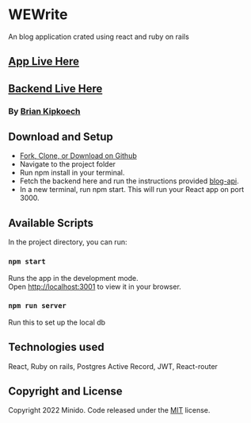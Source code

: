 # WEWrite

An blog application crated using react and ruby on rails

## [App Live Here](https://blogfrontend-blush.vercel.app/)

## [Backend Live Here](https://blogapp-production-49a6.up.railway.app/blogs)

### By [Brian Kipkoech](https://github.com/brianinq)

## Download and Setup

- [Fork, Clone, or Download on Github](https://github.com/brianiq/minido)
- Navigate to the project folder
- Run npm install in your terminal.
- Fetch the backend here and run the instructions provided [blog-api](https://github.com/brianinq/blog_api).
- In a new terminal, run npm start. This will run your React app on port 3000.

## Available Scripts

In the project directory, you can run:

### `npm start`

Runs the app in the development mode.\
Open [http://localhost:3001](http://localhost:3001) to view it in your browser.

### `npm run server`

Run this to set up the local db

## Technologies used

React, Ruby on rails, Postgres
Active Record, JWT, React-router

## Copyright and License

Copyright 2022 Minido. Code released under the [MIT](https://github.com/brianinq/blogapp/main/LICENSE) license.
